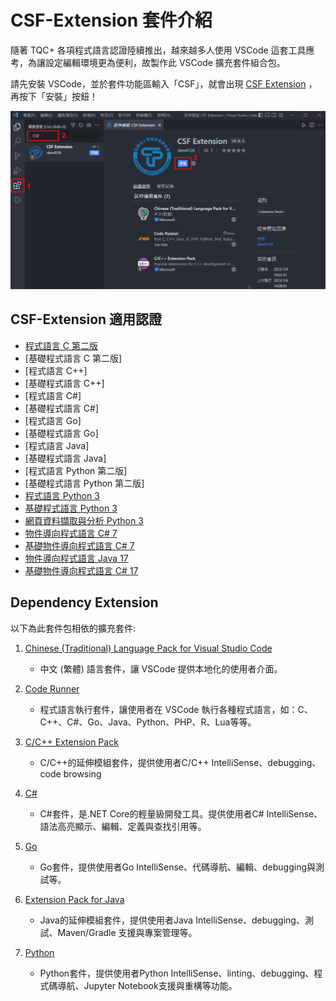 # CSF-Extension 套件介紹

隨著 TQC+ 各項程式語言認證陸續推出，越來越多人使用 VSCode 這套工具應考，為讓設定編輯環境更為便利，故製作此 VSCode 擴充套件組合包。

請先安裝 VSCode，並於套件功能區輸入「CSF」，就會出現 [CSF Extension](https://marketplace.visualstudio.com/items?itemName=skes4126.CSF-Extension) ，再按下「安裝」按鈕！

![csf-extension](<image/csf-extension-1.png>)

## CSF-Extension 適用認證
- [程式語言 C 第二版](https://www.tqcplus.org.tw/CertificateDetail.aspx?CODE=1JY1T07S01o=)
- [基礎程式語言 C 第二版]
- [程式語言 C++]
- [基礎程式語言 C++]
- [程式語言 C#]
- [基礎程式語言 C#]
- [程式語言 Go]
- [基礎程式語言 Go]
- [程式語言 Java]
- [基礎程式語言 Java]
- [程式語言 Python 第二版]
- [基礎程式語言 Python 第二版]
- [程式語言 Python 3](https://www.tqcplus.org.tw/CertificateDetail.aspx?CODE=y/zEfkGeQhM=)
- [基礎程式語言 Python 3](https://www.tqcplus.org.tw/CertificateDetail.aspx?CODE=D7bzUZWU2%20Q=)
- [網頁資料擷取與分析 Python 3](https://www.tqcplus.org.tw/CertificateDetail.aspx?CODE=n3V3YTVlWkQ=)
- [物件導向程式語言 C# 7](https://www.tqcplus.org.tw/CertificateDetail.aspx?CODE=oI628ByfbDY=)
- [基礎物件導向程式語言 C# 7](https://www.tqcplus.org.tw/CertificateDetail.aspx?CODE=Ob4QmOThfYw=)
- [物件導向程式語言 Java 17](https://www.tqcplus.org.tw/CertificateDetail.aspx?CODE=tcFNhoVP6T8=)
- [基礎物件導向程式語言 C# 17](https://www.tqcplus.org.tw/CertificateDetail.aspx?CODE=srmrVt8ILvg=)


## Dependency Extension

以下為此套件包相依的擴充套件:

1. [Chinese (Traditional) Language Pack for Visual Studio Code](https://marketplace.visualstudio.com/items?itemName=MS-CEINTL.vscode-language-pack-zh-hant)

    - 中文 (繁體) 語言套件，讓 VSCode 提供本地化的使用者介面。

2. [Code Runner](https://marketplace.visualstudio.com/items?itemName=formulahendry.code-runner)

    - 程式語言執行套件，讓使用者在 VSCode 執行各種程式語言，如：C、C++、C#、Go、Java、Python、PHP、R、Lua等等。

3. [C/C++ Extension Pack](https://marketplace.visualstudio.com/items?itemName=ms-vscode.cpptools-extension-pack)

    - C/C++的延伸模組套件，提供使用者C/C++ IntelliSense、debugging、code browsing

4. [C#](https://marketplace.visualstudio.com/items?itemName=ms-dotnettools.csharp)

    - C#套件，是.NET Core的輕量級開發工具。提供使用者C# IntelliSense、語法高亮顯示、編輯、定義與查找引用等。

5. [Go](https://marketplace.visualstudio.com/items?itemName=golang.Go)

    - Go套件，提供使用者Go IntelliSense、代碼導航、編輯、debugging與測試等。

6. [Extension Pack for Java](https://marketplace.visualstudio.com/items?itemName=vscjava.vscode-java-pack)

    - Java的延伸模組套件，提供使用者Java IntelliSense、debugging、測試、Maven/Gradle 支援與專案管理等。

7. [Python](https://marketplace.visualstudio.com/items?itemName=ms-python.python)

    - Python套件，提供使用者Python IntelliSense、linting、debugging、程式碼導航、Jupyter Notebook支援與重構等功能。
